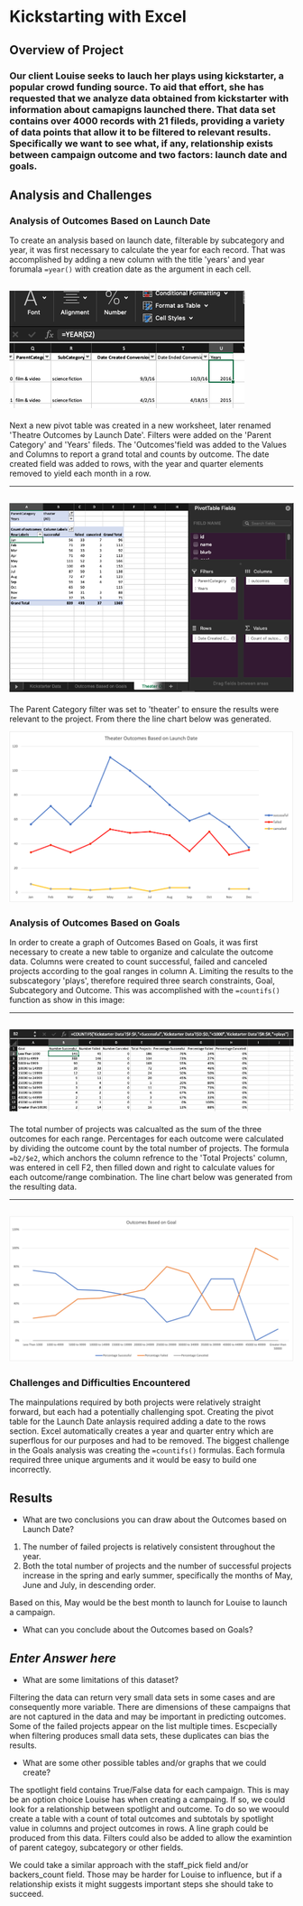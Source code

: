 # Kickstarting with Excel

## Overview of Project

### Our client Louise seeks to lauch her plays using kickstarter, a popular crowd funding source.  To aid that effort, she has requested that we analyze data obtained from kickstarter with information about camapigns launched there.  That data set contains over 4000 records with 21 fileds, providing a variety of data points that allow it to be filtered to relevant results.  Specifically we want to see what, if any, relationship exists between campaign outcome and two factors: launch date and goals.

## Analysis and Challenges

### Analysis of Outcomes Based on Launch Date
To create an analysis based on launch date, filterable by subcategory and year, it was first necessary to calculate the year for each record.  That was accomplished by adding a new column with the title 'years' and year forumala `=year()` with creation date as the argument in each cell.  

![ss1.png](/resources/ss1.png)
--- 
Next a new pivot table was created in a new worksheet, later renamed 'Theatre Outcomes by Launch Date'.  Filters were added on the 'Parent Category' and 'Years' fileds. The 'Outcomes'field was added to the Values and Columns to report a grand total and counts by outcome.  The date created field was added to rows, with the year and quarter elements removed to yield each month in a row. 

---
![ss2.png](/resources/ss2.png)
---
The Parent Category filter was set to 'theater' to ensure the results were relevant to the project.  From there the line chart below was generated.

![Theater_Outcomes_vs_Launch.png](/resources/Theater_Outcomes_vs_Launch.png)

### Analysis of Outcomes Based on Goals
In order to create a graph of Outcomes Based on Goals, it was first necessary to create a new table to organize and calculate the outcome data.  Columns were created to count successful, failed and canceled projects according to the goal ranges in column A.  Limiting the results to the subscategory 'plays', therefore required three search constraints, Goal, Subcategory and Outcome.  This was accomplished with the `=countifs()` function as show in this image:

--- 
![ss3.png](/resources/ss3.png)
--- 

The total number of projects was calcualted as the sum of the three outcomes for each range.  Percentages for each outcome were calculated by dividing the outcome count by the total number of projects.  The formula `=b2/$e2`, which anchors the column refrence to the 'Total Projects' column, was entered in cell F2, then filled down and right to calculate values for each outcome/range combination.  The line chart below was generated from the resulting data.

---
![Outcomes_vs_Goals.png](/resources/Outcomes_vs_Goals.png)
--- 
### Challenges and Difficulties Encountered
The mainpulations required by both projects were relatively straight forward, but each had a potentially challenging spot.  Creating the pivot table for the Launch Date anlaysis required adding a date to the rows section.  Excel automatically creates a year and quarter entry which are superflous for our purposes and had to be removed.  The biggest challenge in the Goals analysis was creating the `=countifs()` formulas.  Each formula required three unique arguments and it would be easy to build one incorrectly.

## Results

- What are two conclusions you can draw about the Outcomes based on Launch Date?

1. The number of failed projects is relatively consistent throughout the year.  
2. Both the total number of projects and the number of successful projects increase in the spring and early summer, specifically the months of May, June and July, in descending order.  

Based on this, May would be the best month to launch for Louise to launch a campaign.

- What can you conclude about the Outcomes based on Goals?

## *Enter Answer here*

- What are some limitations of this dataset?

Filtering the data can return very small data sets in some cases and are consequently more variable.
There are dimensions of these campaigns that are not captured in the data and may be important in predicting outcomes.
Some of the failed projects appear on the list multiple times.  Escpecially when filtering produces small data sets, these duplicates can bias the results.

- What are some other possible tables and/or graphs that we could create?

The spotlight field contains True/False data for each campaign.  This is may be an option choice Louise has when creating a campaing.  If so, we could look for a relationship between spotlight and outcome.  To do so we woould create a table with a count of total outcomes and subtotals by spotlight value in columns and project outcomes in rows.  A line graph could be produced from this data.  Filters could also be added to allow the examintion of parent categoy, subcategory or other fields.

We could take a similar approach with the staff_pick field and/or backers_count field.  Those may be harder for Louise to influence, but if a relationship exists it might suggests important steps she should take to succeed.
